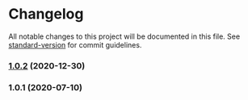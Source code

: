 # Changelog

All notable changes to this project will be documented in this file. See [standard-version](https://github.com/conventional-changelog/standard-version) for commit guidelines.

### [1.0.2](https://github.com/kdydesign/nuxt-fontagon/compare/v1.0.1...v1.0.2) (2020-12-30)

### 1.0.1 (2020-07-10)
